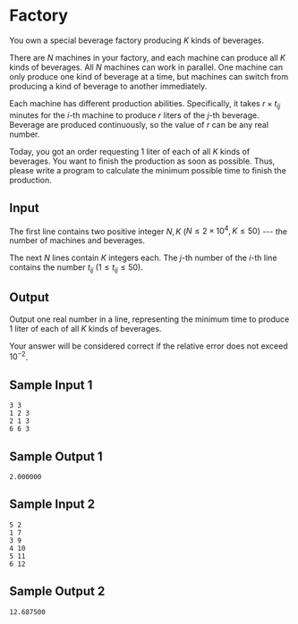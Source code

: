 Factory
============

You own a special beverage factory producing $K$ kinds of beverages.

There are $N$ machines in your factory, and each machine can produce all $K$ kinds of beverages. All $N$ machines can work in parallel. One machine can only produce one kind of beverage at a time, but machines can switch from producing a kind of beverage to another immediately.

Each machine has different production abilities. Specifically, it takes $r\times t_{ij}$ minutes for the $i$-th machine to produce $r$ liters of the $j$-th beverage. Beverage are produced continuously, so the value of $r$ can be any real number.

Today, you got an order requesting 1 liter of each of all $K$ kinds of beverages. You  want to finish the production as soon as possible. Thus, please write a program to calculate the minimum possible time to finish the production.


Input
-----
The first line contains two positive integer $N, K$ ($N\leq 2\times 10^4, K\leq 50$) --- the number of machines and beverages.

The next $N$ lines contain $K$ integers each. The $j$-th number of the $i$-th line contains the number $t_{ij}$ ($1\leq t_{ij}\leq 50$).

Output
------
Output one real number in a line, representing the minimum time to produce 1 liter of each of all $K$ kinds of beverages.

Your answer will be considered correct if the relative error does not exceed $10^{-2}$.

Sample Input 1
--------------
```
3 3
1 2 3
2 1 3
6 6 3
```

Sample Output 1
---------------
```
2.000000
```

Sample Input 2
--------------
```
5 2
1 7
3 9
4 10
5 11
6 12
```

Sample Output 2
---------------
```
12.687500
```
